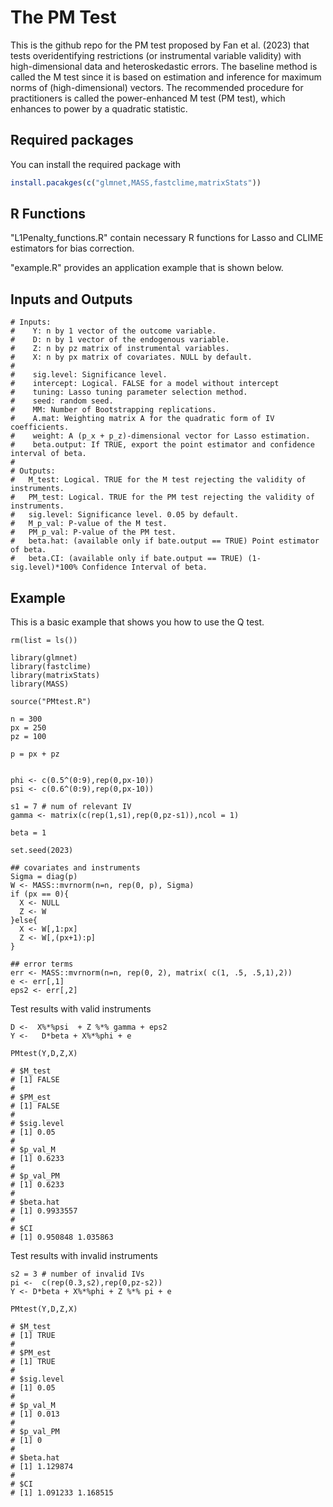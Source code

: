 # The PM Test 

This is the github repo for the PM test proposed by Fan et al. (2023) that tests overidentifying restrictions (or instrumental variable validity) with high-dimensional data and heteroskedastic errors. The baseline method is called the M test since it is based on estimation and inference for maximum norms of (high-dimensional) vectors. The recommended procedure for practitioners is called the power-enhanced M test (PM test), which enhances to power by a quadratic statistic. 

## Required packages 

You can install the required package with 

``` r
install.pacakges(c("glmnet,MASS,fastclime,matrixStats"))
```
## R Functions

"L1Penalty_functions.R"  contain necessary R functions for Lasso and CLIME estimators for bias correction. 

"example.R" provides an application example that is shown below.  

## Inputs and Outputs

```{r example}
# Inputs:
#    Y: n by 1 vector of the outcome variable.
#    D: n by 1 vector of the endogenous variable.
#    Z: n by pz matrix of instrumental variables.
#    X: n by px matrix of covariates. NULL by default.
# 
#    sig.level: Significance level.
#    intercept: Logical. FALSE for a model without intercept
#    tuning: Lasso tuning parameter selection method.
#    seed: random seed.
#    MM: Number of Bootstrapping replications.
#    A.mat: Weighting matrix A for the quadratic form of IV coefficients.
#    weight: A (p_x + p_z)-dimensional vector for Lasso estimation.
#    beta.output: If TRUE, export the point estimator and confidence interval of beta.
# 
# Outputs:
#   M_test: Logical. TRUE for the M test rejecting the validity of instruments.
#   PM_test: Logical. TRUE for the PM test rejecting the validity of instruments.
#   sig.level: Significance level. 0.05 by default.
#   M_p_val: P-value of the M test.
#   PM_p_val: P-value of the PM test.
#   beta.hat: (available only if bate.output == TRUE) Point estimator of beta.
#   beta.CI: (available only if bate.output == TRUE) (1-sig.level)*100% Confidence Interval of beta.
```





## Example

This is a basic example that shows you how to use the Q test. 

```{r example}
rm(list = ls())

library(glmnet)
library(fastclime)
library(matrixStats) 
library(MASS)

source("PMtest.R")

n = 300
px = 250
pz = 100 

p = px + pz


phi <- c(0.5^(0:9),rep(0,px-10))
psi <- c(0.6^(0:9),rep(0,px-10))

s1 = 7 # num of relevant IV
gamma <- matrix(c(rep(1,s1),rep(0,pz-s1)),ncol = 1)

beta = 1

set.seed(2023)

## covariates and instruments 
Sigma = diag(p)
W <- MASS::mvrnorm(n=n, rep(0, p), Sigma)
if (px == 0){
  X <- NULL
  Z <- W
}else{
  X <- W[,1:px]
  Z <- W[,(px+1):p]
}

## error terms 
err <- MASS::mvrnorm(n=n, rep(0, 2), matrix( c(1, .5, .5,1),2))
e <- err[,1]
eps2 <- err[,2]
```


Test results with valid instruments 
```{r}
D <-  X%*%psi  + Z %*% gamma + eps2
Y <-   D*beta + X%*%phi + e

PMtest(Y,D,Z,X) 

# $M_test
# [1] FALSE
# 
# $PM_est
# [1] FALSE
# 
# $sig.level
# [1] 0.05
# 
# $p_val_M
# [1] 0.6233
# 
# $p_val_PM
# [1] 0.6233
# 
# $beta.hat
# [1] 0.9933557
# 
# $CI
# [1] 0.950848 1.035863

```


Test results with invalid instruments 
```{r}
s2 = 3 # number of invalid IVs
pi <-  c(rep(0.3,s2),rep(0,pz-s2))
Y <- D*beta + X%*%phi + Z %*% pi + e

PMtest(Y,D,Z,X) 

# $M_test
# [1] TRUE
# 
# $PM_est
# [1] TRUE
# 
# $sig.level
# [1] 0.05
# 
# $p_val_M
# [1] 0.013
# 
# $p_val_PM
# [1] 0
# 
# $beta.hat
# [1] 1.129874
# 
# $CI
# [1] 1.091233 1.168515
```
